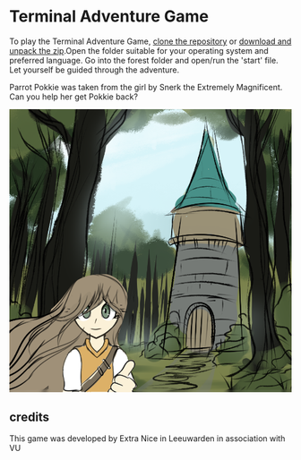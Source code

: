 # Terminal Adventure Game

To play the Terminal Adventure Game, [clone the repository](x-github-client://openRepo/https://github.com/AnneliesVlaar/Terminal-Adventure-Game) or [download and unpack the zip](https://github.com/AnneliesVlaar/Terminal-Adventure-Game/archive/refs/heads/main.zip).Open the folder suitable for your operating system and preferred language. Go into the forest folder and open/run the 'start' file. Let yourself be guided through the adventure.

Parrot Pokkie was taken from the girl by Snerk the Extremely Magnificent. Can you help her get Pokkie back?

![The girl has lost her parrot](https://github.com/AnneliesVlaar/Terminal-Adventure-Game/blob/94c1a1dfa87625bb0089b58de9f461ae5c9932e9/Terminal%20Adventure%20Game%20-%20Windows%20-%20EN/forest/forest.png)

## credits
This game was developed by Extra Nice in Leeuwarden in association with VU
